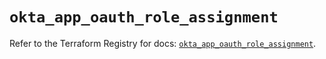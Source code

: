 # `okta_app_oauth_role_assignment`

Refer to the Terraform Registry for docs: [`okta_app_oauth_role_assignment`](https://registry.terraform.io/providers/okta/okta/4.19.0/docs/resources/app_oauth_role_assignment).
